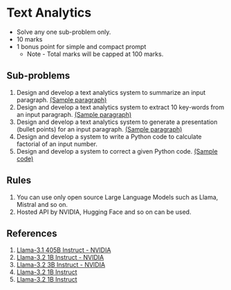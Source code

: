 # Text Analytics
- Solve any one sub-problem only.
- 10 marks
- 1 bonus point for simple and compact prompt
  - Note - Total marks will be capped at 100 marks.

## Sub-problems 
1. Design and develop a text analytics system to summarize an input paragraph. [(Sample paragraph)](Sample.md)
2. Design and develop a text analytics system to extract 10 key-words from an input paragraph. [(Sample paragraph)](Sample.md)
3. Design and develop a text analytics system to generate a presentation (bullet points) for an input paragraph. [(Sample paragraph)](Sample.md)
4. Design and develop a system to write a Python code to calculate factorial of an input number.
5. Design and develop a system to correct a given Python code. [(Sample code)](Sample.py)

## Rules
1. You can use only open source Large Language Models such as Llama, Mistral and so on.
2. Hosted API by NVIDIA, Hugging Face and so on can be used.
   
## References
1. [Llama-3.1 405B Instruct - NVIDIA](https://build.nvidia.com/meta/llama-3_1-405b-instruct)
2. [Llama-3.2 1B Instruct - NVIDIA](https://build.nvidia.com/meta/llama-3.2-1b-instruct)
3. [Llama-3.2 3B Instruct - NVIDIA](https://build.nvidia.com/meta/llama-3.2-3b-instruct)
4. [Llama-3.2 1B Instruct](https://huggingface.co/meta-llama/Llama-3.2-3B-Instruct)
5. [Llama-3.2 1B Instruct](https://huggingface.co/unsloth/Llama-3.2-1B-Instruct)
